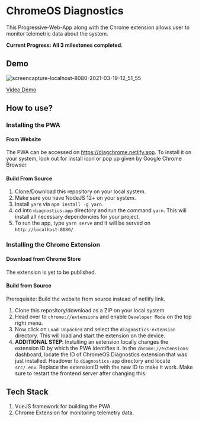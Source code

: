 # ChromeOS Diagnostics

This Progressive-Web-App along with the Chrome extension allows user to monitor telemetric data about the system.

**Current Progress: All 3 milestones completed.**

## Demo

![screencapture-localhost-8080-2021-03-19-12_51_55](https://user-images.githubusercontent.com/28949397/111744898-ee16e980-88b1-11eb-89f7-80fe4408e3dd.png)


[Video Demo](https://user-images.githubusercontent.com/28949397/111744224-e73ba700-88b0-11eb-9311-60ade931fdc9.mp4)

## How to use?

### Installing the PWA

#### From Website

The PWA can be accessed on https://diagchrome.netlify.app. To install it on your system, look out for install icon or pop up given by Google Chrome Browser.

#### Build From Source

1. Clone/Download this repository on your local system.
2. Make sure you have NodeJS 12+ on your system.
3. Install `yarn` via `npm install -g yarn`.
4. cd into `diagnostics-app` directory and run the command `yarn`. This will install all necessary dependencies for your project.
5. To run the app, type `yarn serve` and it will be served on `http://localhost:8080/`

### Installing the Chrome Extension

#### Download from Chrome Store

The extension is yet to be published.

#### Build from Source

Prerequisite: Build the website from source instead of netlify link.

1. Clone this repository/download as a ZIP on your local system.
2. Head over to `chrome://extensions` and enable `Developer Mode` on the top right menu.
3. Now click on `Load Unpacked` and select the `diagnostics-extension` directory. This will load and start the extension on the device.
4. **ADDITIONAL STEP**: Installing an extension locally changes the extension ID by which the PWA identifies it. In the `chrome://extensions` dashboard, locate the ID of ChromeOS Diagnostics extension that was just installed. Headover to `diagnostics-app` directory and locate `src/.env`. Replace the extensionID with the new ID to make it work. Make sure to restart the frontend server after changing this.

## Tech Stack

1. VueJS framework for building the PWA.
2. Chrome Extension for monitoring telemetry data.

